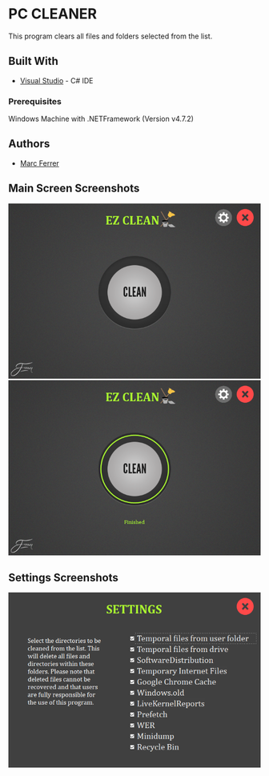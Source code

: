 # PC CLEANER
This program clears all files and folders selected from the list.

## Built With
* [Visual Studio](https://visualstudio.microsoft.com/) - C# IDE
 
### Prerequisites
Windows Machine with .NETFramework (Version v4.7.2)

## Authors
* [Marc Ferrer](https://github.com/Marc-Ferrer-Castillo)


## Main Screen Screenshots

![](https://github.com/Marc-Ferrer-Castillo/EzClean/blob/master/Images/Screenshots/main1.PNG)
![](https://github.com/Marc-Ferrer-Castillo/EzClean/blob/master/Images/Screenshots/main2.PNG)


## Settings Screenshots

![](https://github.com/Marc-Ferrer-Castillo/EzClean/blob/master/Images/Screenshots/settings1.PNG)
